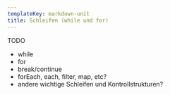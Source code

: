 ```yaml
---
templateKey: markdown-unit
title: Schleifen (while und for)
---
```


TODO

- while
- for
- break/continue
- forEach, each, filter, map, etc?
- andere wichtige Schleifen und Kontrollstrukturen?
